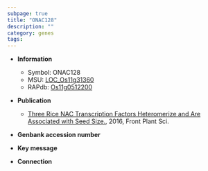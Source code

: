 ```yaml
---
subpage: true
title: "ONAC128"
description: ""
category: genes
tags: 
---
```


* **Information**  
    + Symbol: ONAC128  
    + MSU: [LOC_Os11g31360](http://rice.plantbiology.msu.edu/cgi-bin/ORF_infopage.cgi?orf=LOC_Os11g31360)  
    + RAPdb: [Os11g0512200](http://rapdb.dna.affrc.go.jp/viewer/gbrowse_details/irgsp1?name=Os11g0512200)  

* **Publication**  
    + [Three Rice NAC Transcription Factors Heteromerize and Are Associated with Seed Size.](http://www.ncbi.nlm.nih.gov/pubmed?term=Three+Rice+NAC+Transcription+Factors+Heteromerize+and+Are+Associated+with+Seed+Size.%5BTitle%5D), 2016, Front Plant Sci.

* **Genbank accession number**  

* **Key message**  

* **Connection**  




